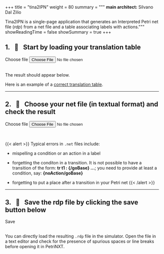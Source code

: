 +++
title = "tina2IPN"
weight = 80
summary = """
__main architect:__ Silvano Dal Zilio

Tina2IPN is a single-page application that generates an Interpreted
Petri net file (_rdp_) from a net file and a table associating labels with
actions."""
showReadingTime = false
showSummary = true
+++

## 1. &nbsp; :open_file_folder: &nbsp; Start by loading your translation table

<label class="block mb-2 text-xl font-medium text-gray-900 dark:text-white" for="file_input">Choose file</label>
<input class="block w-full text-xl text-gray-900 border border-gray-300 rounded-lg cursor-pointer bg-gray-50 dark:text-gray-400 focus:outline-none dark:bg-gray-700 dark:border-gray-600 dark:placeholder-gray-400" id="ttfiles" type="file">

<br />
The result should appear below.
<br />
<p id="TTFileDisplayArea"></p>

Here is an example of a [correct translation
table](../files/translation_tableIPN.txt).

---

## 2. &nbsp; :open_file_folder: &nbsp; Choose your net file (in textual format) and check the result

<label class="block mb-2 text-xl font-medium text-gray-900 dark:text-white" for="file_input">Choose file</label>
<input class="block w-full text-xl text-gray-900 border border-gray-300 rounded-lg cursor-pointer bg-gray-50 dark:text-gray-400 focus:outline-none dark:bg-gray-700 dark:border-gray-600 dark:placeholder-gray-400" id="netfiles" type="file">

<br />
<p id="NETFileDisplayArea" class="bg-white"></p>

{{< alert >}}
Typical errors in `.net` files include:

* mispelling a condition or an action in a label

* forgetting the conditon in a transition. It is not possible to have a
  transition of the form: __tr t1 : {/goBase} ...__; you need to provide at
  least a condition, say: __{noAction/goBase}__

* forgetting to put a place after a transition in your Petri net
{{< /alert >}}

---

## 3. &nbsp; :floppy_disk: &nbsp; Save the rdp file by clicking the save button below

<!-- <a id="anchor" name="anchor">
 <button type="button" class="text-white text-2xl bg-blue-700 hover:bg-blue-800 focus:ring-4 focus:ring-blue-300 font-medium rounded-lg text-sm px-5 py-2.5 me-2 mb-2 dark:bg-blue-600 dark:hover:bg-blue-700 focus:outline-none dark:focus:ring-blue-800">Save</button> 
</a> -->

<a class="!rounded-md bg-primary-600 px-4 py-2 !text-neutral !no-underline hover:!bg-primary-500 dark:bg-primary-800 dark:hover:!bg-primary-700" role="button" id="anchor" name="anchor">
Save
</a>

<br />
<br />

You can directly load the resulting `.rdp` file in the simulator. Open the file
in a text editor and check for the presence of spurious spaces or line breaks
before opening it in PetriNXT.

<script src="./js/tina2ipn.js"></script>

<br />
